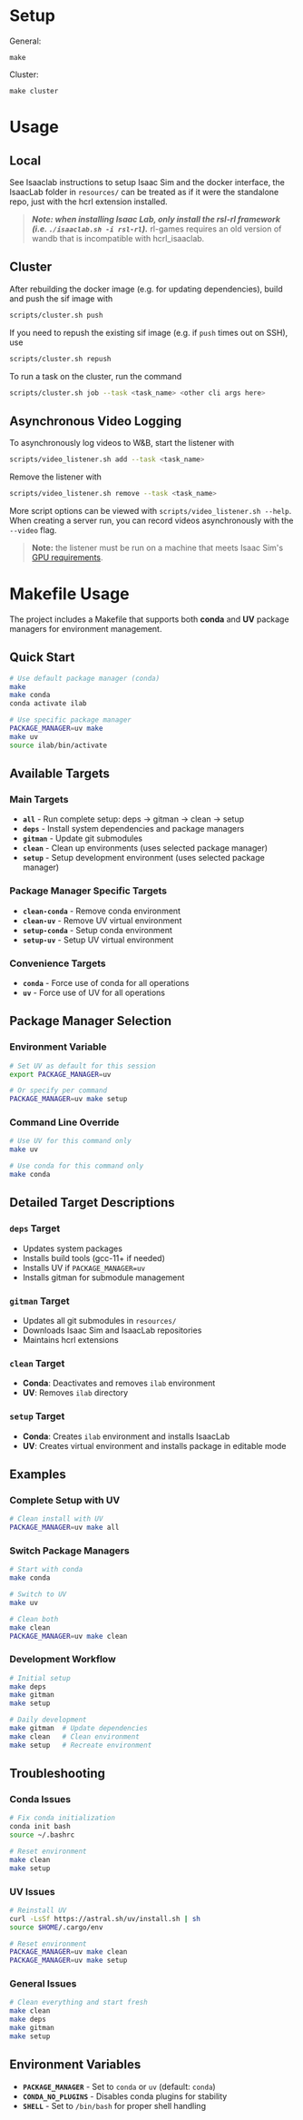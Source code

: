 # Setup

General:
```
make
```

Cluster:
```
make cluster
```

# Usage

## Local
See Isaaclab instructions to setup Isaac Sim and the docker interface, the IsaacLab folder in `resources/` can be treated as if it were the standalone repo, just with the hcrl extension installed.

> ***Note: when installing Isaac Lab, only install the rsl-rl framework (i.e. `./isaaclab.sh -i rsl-rl`).*** rl-games requires an old version of wandb that is incompatible with hcrl_isaaclab.

## Cluster

After rebuilding the docker image (e.g. for updating dependencies), build and push the sif image with
```bash
scripts/cluster.sh push
```

If you need to repush the existing sif image (e.g. if `push` times out on SSH), use
```bash
scripts/cluster.sh repush
```

To run a task on the cluster, run the command
```bash
scripts/cluster.sh job --task <task_name> <other cli args here>
```

## Asynchronous Video Logging

To asynchronously log videos to W&B, start the listener with
```bash
scripts/video_listener.sh add --task <task_name>
```

Remove the listener with
```bash
scripts/video_listener.sh remove --task <task_name>
```

More script options can be viewed with `scripts/video_listener.sh --help`. When creating a server run, you can record videos asynchronously with the `--video` flag.

> **Note:** the listener must be run on a machine that meets Isaac Sim's [GPU requirements](https://docs.isaacsim.omniverse.nvidia.com/latest/installation/requirements.html#system-requirements).


# Makefile Usage

The project includes a Makefile that supports both **conda** and **UV** package managers for environment management.

## Quick Start

```bash
# Use default package manager (conda)
make
make conda
conda activate ilab

# Use specific package manager
PACKAGE_MANAGER=uv make
make uv
source ilab/bin/activate
```

## Available Targets

### Main Targets
- **`all`** - Run complete setup: deps → gitman → clean → setup
- **`deps`** - Install system dependencies and package managers
- **`gitman`** - Update git submodules
- **`clean`** - Clean up environments (uses selected package manager)
- **`setup`** - Setup development environment (uses selected package manager)

### Package Manager Specific Targets
- **`clean-conda`** - Remove conda environment
- **`clean-uv`** - Remove UV virtual environment
- **`setup-conda`** - Setup conda environment
- **`setup-uv`** - Setup UV virtual environment

### Convenience Targets
- **`conda`** - Force use of conda for all operations
- **`uv`** - Force use of UV for all operations

## Package Manager Selection

### Environment Variable
```bash
# Set UV as default for this session
export PACKAGE_MANAGER=uv

# Or specify per command
PACKAGE_MANAGER=uv make setup
```

### Command Line Override
```bash
# Use UV for this command only
make uv

# Use conda for this command only  
make conda
```

## Detailed Target Descriptions

### `deps` Target
- Updates system packages
- Installs build tools (gcc-11+ if needed)
- Installs UV if `PACKAGE_MANAGER=uv`
- Installs gitman for submodule management

### `gitman` Target
- Updates all git submodules in `resources/`
- Downloads Isaac Sim and IsaacLab repositories
- Maintains hcrl extensions

### `clean` Target
- **Conda**: Deactivates and removes `ilab` environment
- **UV**: Removes `ilab` directory

### `setup` Target
- **Conda**: Creates `ilab` environment and installs IsaacLab
- **UV**: Creates virtual environment and installs package in editable mode

## Examples

### Complete Setup with UV
```bash
# Clean install with UV
PACKAGE_MANAGER=uv make all
```

### Switch Package Managers
```bash
# Start with conda
make conda

# Switch to UV
make uv

# Clean both
make clean
PACKAGE_MANAGER=uv make clean
```

### Development Workflow
```bash
# Initial setup
make deps
make gitman
make setup

# Daily development
make gitman  # Update dependencies
make clean   # Clean environment
make setup   # Recreate environment
```

## Troubleshooting

### Conda Issues
```bash
# Fix conda initialization
conda init bash
source ~/.bashrc

# Reset environment
make clean
make setup
```

### UV Issues
```bash
# Reinstall UV
curl -LsSf https://astral.sh/uv/install.sh | sh
source $HOME/.cargo/env

# Reset environment
PACKAGE_MANAGER=uv make clean
PACKAGE_MANAGER=uv make setup
```

### General Issues
```bash
# Clean everything and start fresh
make clean
make deps
make gitman
make setup
```

## Environment Variables

- **`PACKAGE_MANAGER`** - Set to `conda` or `uv` (default: `conda`)
- **`CONDA_NO_PLUGINS`** - Disables conda plugins for stability
- **`SHELL`** - Set to `/bin/bash` for proper shell handling